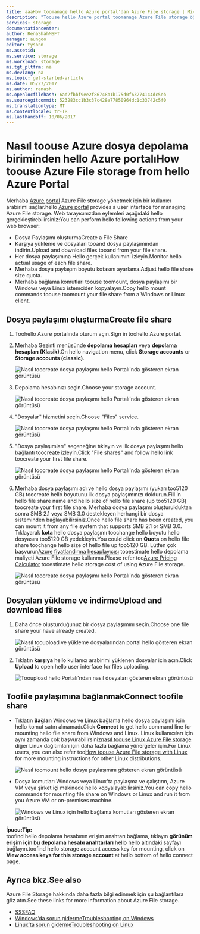 ```yaml
---
title: aaaHow toomanage hello Azure portal'dan Azure File storage | Microsoft Docs
description: "Toouse hello Azure portal toomanage Azure File storage öğrenin."
services: storage
documentationcenter: 
author: RenaShahMSFT
manager: aungoo
editor: tysonn
ms.assetid: 
ms.service: storage
ms.workload: storage
ms.tgt_pltfrm: na
ms.devlang: na
ms.topic: get-started-article
ms.date: 05/27/2017
ms.author: renash
ms.openlocfilehash: 6ad2fbbf9ee2f86748b1b175d0f63274144dc5eb
ms.sourcegitcommit: 523283cc1b3c37c428e77850964dc1c33742c5f0
ms.translationtype: MT
ms.contentlocale: tr-TR
ms.lasthandoff: 10/06/2017
---
```

# <a name="how-toouse-azure-file-storage-from-hello-azure-portal"></a><span data-ttu-id="8dc3f-103">Nasıl toouse Azure dosya depolama biriminden hello Azure portalı</span><span class="sxs-lookup"><span data-stu-id="8dc3f-103">How toouse Azure File storage from hello Azure Portal</span></span>
<span data-ttu-id="8dc3f-104">Merhaba [Azure portal](https://portal.azure.com) Azure File storage yönetmek için bir kullanıcı arabirimi sağlar.</span><span class="sxs-lookup"><span data-stu-id="8dc3f-104">hello [Azure portal](https://portal.azure.com) provides a user interface for managing Azure File storage.</span></span> <span data-ttu-id="8dc3f-105">Web tarayıcınızdan eylemleri aşağıdaki hello gerçekleştirebilirsiniz:</span><span class="sxs-lookup"><span data-stu-id="8dc3f-105">You can perform hello following actions from your web browser:</span></span>

* <span data-ttu-id="8dc3f-106">Dosya Paylaşımı oluşturma</span><span class="sxs-lookup"><span data-stu-id="8dc3f-106">Create a File Share</span></span>
* <span data-ttu-id="8dc3f-107">Karşıya yükleme ve dosyaları tooand dosya paylaşımından indirin.</span><span class="sxs-lookup"><span data-stu-id="8dc3f-107">Upload and download files tooand from your file share.</span></span>
* <span data-ttu-id="8dc3f-108">Her dosya paylaşımına Hello gerçek kullanımını izleyin.</span><span class="sxs-lookup"><span data-stu-id="8dc3f-108">Monitor hello actual usage of each file share.</span></span>
* <span data-ttu-id="8dc3f-109">Merhaba dosya paylaşım boyutu kotasını ayarlama.</span><span class="sxs-lookup"><span data-stu-id="8dc3f-109">Adjust hello file share size quota.</span></span>
* <span data-ttu-id="8dc3f-110">Merhaba bağlama komutları toouse toomount, dosya paylaşımı bir Windows veya Linux istemciden kopyalayın.</span><span class="sxs-lookup"><span data-stu-id="8dc3f-110">Copy hello mount commands toouse toomount your file share from a Windows or Linux client.</span></span>

## <a name="create-file-share"></a><span data-ttu-id="8dc3f-111">Dosya paylaşımı oluşturma</span><span class="sxs-lookup"><span data-stu-id="8dc3f-111">Create file share</span></span>
1. <span data-ttu-id="8dc3f-112">Toohello Azure portalında oturum açın.</span><span class="sxs-lookup"><span data-stu-id="8dc3f-112">Sign in toohello Azure portal.</span></span>
2. <span data-ttu-id="8dc3f-113">Merhaba Gezinti menüsünde **depolama hesapları** veya **depolama hesapları (Klasik)**.</span><span class="sxs-lookup"><span data-stu-id="8dc3f-113">On hello navigation menu, click **Storage accounts** or **Storage accounts (classic)**.</span></span>
    
    ![Nasıl toocreate dosya paylaşımı hello Portalı'nda gösteren ekran görüntüsü](./media/storage-how-to-use-files-portal/use-files-portal-create-file-share1.png)

3. <span data-ttu-id="8dc3f-115">Depolama hesabınızı seçin.</span><span class="sxs-lookup"><span data-stu-id="8dc3f-115">Choose your storage account.</span></span>

    ![Nasıl toocreate dosya paylaşımı hello Portalı'nda gösteren ekran görüntüsü](./media/storage-how-to-use-files-portal/use-files-portal-create-file-share2.png)

4. <span data-ttu-id="8dc3f-117">"Dosyalar" hizmetini seçin.</span><span class="sxs-lookup"><span data-stu-id="8dc3f-117">Choose "Files" service.</span></span>

    ![Nasıl toocreate dosya paylaşımı hello Portalı'nda gösteren ekran görüntüsü](./media/storage-how-to-use-files-portal/use-files-portal-create-file-share3.png)

5. <span data-ttu-id="8dc3f-119">"Dosya paylaşımları" seçeneğine tıklayın ve ilk dosya paylaşımı hello bağlantı toocreate izleyin.</span><span class="sxs-lookup"><span data-stu-id="8dc3f-119">Click "File shares" and follow hello link toocreate your first file share.</span></span>

    ![Nasıl toocreate dosya paylaşımı hello Portalı'nda gösteren ekran görüntüsü](./media/storage-how-to-use-files-portal/use-files-portal-create-file-share4.png)

6. <span data-ttu-id="8dc3f-121">Merhaba dosya paylaşımı adı ve hello dosya paylaşımı (yukarı too5120 GB) toocreate hello boyutunu ilk dosya paylaşımınızı doldurun.</span><span class="sxs-lookup"><span data-stu-id="8dc3f-121">Fill in hello file share name and hello size of hello file share (up too5120 GB) toocreate your first file share.</span></span> <span data-ttu-id="8dc3f-122">Merhaba dosya paylaşımı oluşturulduktan sonra SMB 2.1 veya SMB 3.0 destekleyen herhangi bir dosya sisteminden bağlayabilirsiniz.</span><span class="sxs-lookup"><span data-stu-id="8dc3f-122">Once hello file share has been created, you can mount it from any file system that supports SMB 2.1 or SMB 3.0.</span></span> <span data-ttu-id="8dc3f-123">Tıklayarak **kota** hello dosya paylaşımı toochange hello boyutu hello dosyasını too5120 GB yedekleyin.</span><span class="sxs-lookup"><span data-stu-id="8dc3f-123">You could click on **Quota** on hello file share toochange hello size of hello file up too5120 GB.</span></span> <span data-ttu-id="8dc3f-124">Lütfen çok başvurun[Azure fiyatlandırma hesaplayıcısı](https://azure.microsoft.com/pricing/calculator/) tooestimate hello depolama maliyeti Azure File storage kullanma.</span><span class="sxs-lookup"><span data-stu-id="8dc3f-124">Please refer too[Azure Pricing Calculator](https://azure.microsoft.com/pricing/calculator/) tooestimate hello storage cost of using Azure File storage.</span></span>

    ![Nasıl toocreate dosya paylaşımı hello Portalı'nda gösteren ekran görüntüsü](./media/storage-how-to-use-files-portal/use-files-portal-create-file-share5.png)

## <a name="upload-and-download-files"></a><span data-ttu-id="8dc3f-126">Dosyaları yükleme ve indirme</span><span class="sxs-lookup"><span data-stu-id="8dc3f-126">Upload and download files</span></span>
1. <span data-ttu-id="8dc3f-127">Daha önce oluşturduğunuz bir dosya paylaşımını seçin.</span><span class="sxs-lookup"><span data-stu-id="8dc3f-127">Choose one file share your have already created.</span></span>

    ![Nasıl tooupload ve yükleme dosyalarından portal hello gösteren ekran görüntüsü](./media/storage-how-to-use-files-portal/use-files-portal-upload-file1.png)

2. <span data-ttu-id="8dc3f-129">Tıklatın **karşıya** hello kullanıcı arabirimi yüklenen dosyalar için açın.</span><span class="sxs-lookup"><span data-stu-id="8dc3f-129">Click **Upload** to open hello user interface for files uploading.</span></span>

    ![Tooupload hello Portalı'ndan nasıl dosyaları gösteren ekran görüntüsü](./media/storage-how-to-use-files-portal/use-files-portal-upload-file2.png)

## <a name="connect-toofile-share"></a><span data-ttu-id="8dc3f-131">Toofile paylaşımına bağlanmak</span><span class="sxs-lookup"><span data-stu-id="8dc3f-131">Connect toofile share</span></span>
-  <span data-ttu-id="8dc3f-132">Tıklatın **Bağlan** Windows ve Linux bağlama hello dosya paylaşımı için hello komut satırı alınamadı.</span><span class="sxs-lookup"><span data-stu-id="8dc3f-132">Click **Connect** to get hello command line for mounting hello file share from Windows and Linux.</span></span> <span data-ttu-id="8dc3f-133">Linux kullanıcıları için aynı zamanda çok başvurabilirsiniz[nasıl toouse Linux Azure File storage](../storage-how-to-use-files-linux.md) diğer Linux dağıtımları için daha fazla bağlama yönergeler için.</span><span class="sxs-lookup"><span data-stu-id="8dc3f-133">For Linux users, you can also refer too[How toouse Azure File storage with Linux](../storage-how-to-use-files-linux.md) for more mounting instructions for other Linux distributions.</span></span>

    ![Nasıl toomount hello dosya paylaşımını gösteren ekran görüntüsü](./media/storage-how-to-use-files-portal/use-files-portal-connect.png)
-  <span data-ttu-id="8dc3f-135">Dosya komutları Windows veya Linux'ta paylaşma ve çalıştırın, Azure VM veya şirket içi makinede hello kopyalayabilirsiniz.</span><span class="sxs-lookup"><span data-stu-id="8dc3f-135">You can copy hello commands for mounting file share on Windows or Linux and run it from you Azure VM or on-premises machine.</span></span>

    ![Windows ve Linux için hello bağlama komutları gösteren ekran görüntüsü](./media/storage-how-to-use-files-portal/use-files-portal-show-mount-commands.png)

<span data-ttu-id="8dc3f-137">**İpucu:**</span><span class="sxs-lookup"><span data-stu-id="8dc3f-137">**Tip:**</span></span>  
<span data-ttu-id="8dc3f-138">toofind hello depolama hesabının erişim anahtarı bağlama, tıklayın **görünüm erişim için bu depolama hesabı anahtarları** hello hello altındaki sayfayı bağlayın.</span><span class="sxs-lookup"><span data-stu-id="8dc3f-138">toofind hello storage account access key for mounting, click on **View access keys for this storage account** at hello bottom of hello connect page.</span></span>

## <a name="see-also"></a><span data-ttu-id="8dc3f-139">Ayrıca bkz.</span><span class="sxs-lookup"><span data-stu-id="8dc3f-139">See also</span></span>
<span data-ttu-id="8dc3f-140">Azure File Storage hakkında daha fazla bilgi edinmek için şu bağlantılara göz atın.</span><span class="sxs-lookup"><span data-stu-id="8dc3f-140">See these links for more information about Azure File storage.</span></span>

* [<span data-ttu-id="8dc3f-141">SSS</span><span class="sxs-lookup"><span data-stu-id="8dc3f-141">FAQ</span></span>](../storage-files-faq.md)
* [<span data-ttu-id="8dc3f-142">Windows’da sorun giderme</span><span class="sxs-lookup"><span data-stu-id="8dc3f-142">Troubleshooting on Windows</span></span>](storage-troubleshoot-windows-file-connection-problems.md)      
* [<span data-ttu-id="8dc3f-143">Linux’ta sorun giderme</span><span class="sxs-lookup"><span data-stu-id="8dc3f-143">Troubleshooting on Linux</span></span>](storage-troubleshoot-linux-file-connection-problems.md)    